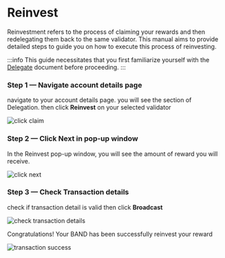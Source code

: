 # Reinvest

Reinvestment refers to the process of claiming your rewards and then redelegating them back to the same validator. This manual aims to provide detailed steps to guide you on how to execute this process of reinvesting.

:::info
This guide necessitates that you first familiarize yourself with the [Delegate](./03-delegate.md) document before proceeding.
:::

### Step 1 — Navigate account details page

navigate to your account details page. you will see the section of Delegation. then click **Reinvest** on your selected validator

![click claim](/img/staking/reinvest_section.png)

### Step 2 — Click Next in pop-up window

In the Reinvest pop-up window, you will see the amount of reward you will receive.

![click next](/img/staking/reinvest_modal.png)

### Step 3 — Check Transaction details

check if transaction detail is valid then click **Broadcast**

![check transaction details](/img/staking/reinvest_summary.png)

Congratulations! Your BAND has been successfully reinvest your reward

![transaction success](/img/staking/undelegate_transaction_success.png)
